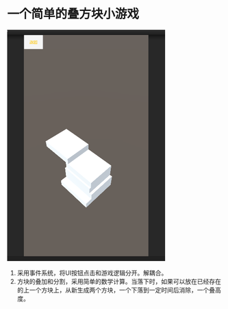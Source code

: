 # 一个简单的叠方块小游戏  
![avater](doc/01.png)  

1. 采用事件系统，将UI按钮点击和游戏逻辑分开。解耦合。    
2. 方块的叠加和分割，采用简单的数学计算。当落下时，如果可以放在已经存在的上一个方块上，从新生成两个方块，一个下落到一定时间后消除，一个叠高度。  
